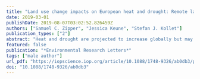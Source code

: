```yaml
---
title: "Land use change impacts on European heat and drought: Remote land-atmosphere feedbacks mitigated locally by shallow groundwater"
date: 2019-03-01
publishDate: 2019-08-07T03:02:52.826459Z
authors: ["Samuel C. Zipper", "Jessica Keune", "Stefan J. Kollet"]
publication_types: ["2"]
abstract: "Heat and drought are projected to increase globally but may be mitigated or exacerbated by land use/land cover (LULC) change. Here, we show that remote land-atmosphere feedbacks caused by historical European LULC change led to widespread changes in the energy and water balances, drought, and heat. Using a continental-scale bedrock-to-atmosphere model, we find that LULC change following the Soviet Union collapse and European Union formation may have substantially increased cloud cover and decreased incoming shortwave radiation in western Europe, even in locations where LULC did not change. These changes to the water and energy balances had spatially heterogeneous impacts on drought and heat, including drying in the Mediterranean and Eastern Europe regions. The response of the water and energy balances to remote feedbacks was lessened in areas with shallow groundwater, indicating that local- and continental-scale responses to LULC change are influenced by the coupling between the subsurface, land surface, and atmosphere."
featured: false
publication: "*Environmental Research Letters*"
tags: ["male author"]
url_pdf: "https://iopscience.iop.org/article/10.1088/1748-9326/ab0db3/pdf"
doi: "10.1088/1748-9326/ab0db3"
---
```


